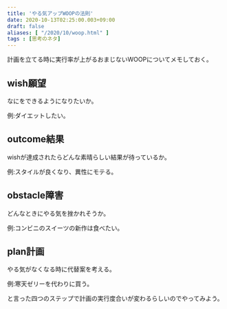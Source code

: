 ```yaml
---
title: 'やる気アップWOOPの法則'
date: 2020-10-13T02:25:00.003+09:00
draft: false
aliases: [ "/2020/10/woop.html" ]
tags : [思考のネタ]
---
```


計画を立てる時に実行率が上がるおまじないWOOPについてメモしておく。


## wish願望[](#wish願望 "wish願望")


なにをできるようになりたいか。

例:ダイエットしたい。

## outcome結果[](#outcome結果 "outcome結果")


wishが達成されたらどんな素晴らしい結果が待っているか。

例:スタイルが良くなり、異性にモテる。

## obstacle障害[](#obstacle障害 "obstacle障害")


どんなときにやる気を挫かれそうか。

例:コンビニのスイーツの新作は食べたい。

## plan計画[](#plan計画 "plan計画")


やる気がなくなる時に代替案を考える。

例:寒天ゼリーを代わりに買う。

と言った四つのステップで計画の実行度合いが変わるらしいのでやってみよう。
